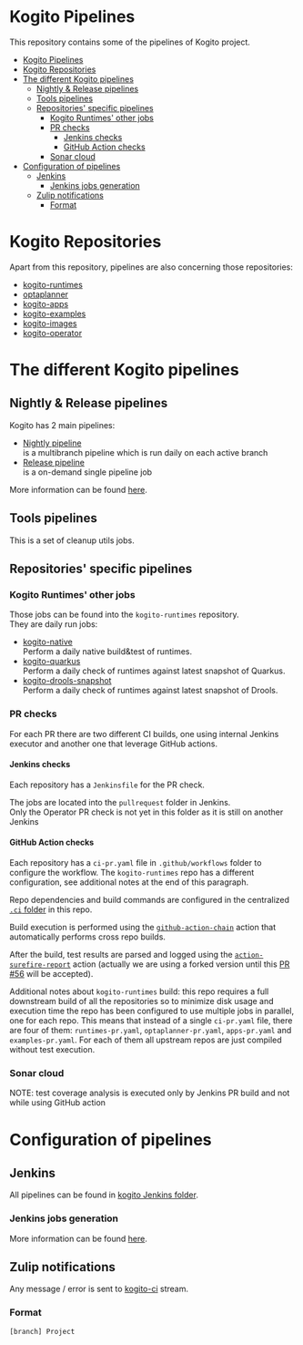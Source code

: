 # Kogito Pipelines

This repository contains some of the pipelines of Kogito project.

* [Kogito Pipelines](#kogito-pipelines)
* [Kogito Repositories](#kogito-repositories)
* [The different Kogito pipelines](#the-different-kogito-pipelines)
  * [Nightly & Release pipelines](#nightly--release-pipelines)
  * [Tools pipelines](#tools-pipelines)
  * [Repositories' specific pipelines](#repositories-specific-pipelines)
    * [Kogito Runtimes' other jobs](#kogito-runtimes-other-jobs)
    * [PR checks](#pr-checks)
      * [Jenkins checks](#jenkins-checks)
      * [GitHub Action checks](#github-action-checks)
    * [Sonar cloud](#sonar-cloud)
* [Configuration of pipelines](#configuration-of-pipelines)
  * [Jenkins](#jenkins)
    * [Jenkins jobs generation](#jenkins-jobs-generation)
  * [Zulip notifications](#zulip-notifications)
    * [Format](#format)

# Kogito Repositories

Apart from this repository, pipelines are also concerning those repositories:

* [kogito-runtimes](https://github.com/kiegroup/kogito-runtimes)
* [optaplanner](https://github.com/kiegroup/optaplanner)
* [kogito-apps](https://github.com/kiegroup/kogito-apps)
* [kogito-examples](https://github.com/kiegroup/kogito-examples)
* [kogito-images](https://github.com/kiegroup/kogito-images)
* [kogito-operator](https://github.com/kiegroup/kogito-operator)

# The different Kogito pipelines

## Nightly & Release pipelines

Kogito has 2 main pipelines:

* [Nightly pipeline](./.ci/jenkins/Jenkinsfile.nightly)  
  is a multibranch pipeline which is run daily on each active branch
* [Release pipeline](./.ci/jenkins/Jenkinsfile.release)  
  is a on-demand single pipeline job

More information can be found [here](./docs/nightly_and_release.md).

## Tools pipelines

This is a set of cleanup utils jobs.

## Repositories' specific pipelines

### Kogito Runtimes' other jobs

Those jobs can be found into the `kogito-runtimes` repository.  
They are daily run jobs:

* [kogito-native](https://github.com/kiegroup/kogito-runtimes/blob/main/.ci/jenkins/Jenkinsfile.native)  
  Perform a daily native build&test of runtimes.
* [kogito-quarkus](https://github.com/kiegroup/kogito-runtimes/blob/main/.ci/jenkins/Jenkinsfile.quarkus)  
  Perform a daily check of runtimes against latest snapshot of Quarkus.
* [kogito-drools-snapshot](https://github.com/kiegroup/kogito-runtimes/blob/main/.ci/jenkins/Jenkinsfile.drools)  
  Perform a daily check of runtimes against latest snapshot of Drools.

### PR checks

For each PR there are two different CI builds, one using internal Jenkins executor and another one that leverage GitHub actions.

#### Jenkins checks

Each repository has a `Jenkinsfile` for the PR check.

The jobs are located into the `pullrequest` folder in Jenkins.  
Only the Operator PR check is not yet in this folder as it is still on another Jenkins

#### GitHub Action checks

Each repository has a `ci-pr.yaml` file in `.github/workflows` folder to configure the workflow.
The `kogito-runtimes` repo has a different configuration, see additional notes at the end of this paragraph.

Repo dependencies and build commands are configured in the centralized [`.ci` folder](https://github.com/kiegroup/kogito-pipelines/tree/main/.ci) in this repo.

Build execution is performed using the [`github-action-chain`](https://github.com/kiegroup/github-action-build-chain) action that automatically performs cross repo builds.

After the build, test results are parsed and logged using the [`action-surefire-report`](https://github.com/ScaCap/action-surefire-report) action (actually we are using a forked version until this [PR #56](https://github.com/ScaCap/action-surefire-report/pull/56) will be accepted).

Additional notes about `kogito-runtimes` build: this repo requires a full downstream build of all the repositories so to minimize disk usage and execution time the repo has been configured to use multiple jobs in parallel, one for each repo.
This means that instead of a single `ci-pr.yaml` file, there are four of them: `runtimes-pr.yaml`, `optaplanner-pr.yaml`, `apps-pr.yaml` and `examples-pr.yaml`. For each of them all upstream repos are just compiled without test execution.

### Sonar cloud

NOTE: test coverage analysis is executed only by Jenkins PR build and not while using GitHub action

# Configuration of pipelines

## Jenkins

All pipelines can be found in [kogito Jenkins folder](https://eng-jenkins-csb-business-automation.apps.ocp4.prod.psi.redhat.com/job/KIE/job/kogito).

### Jenkins jobs generation

More information can be found [here](./docs/jenkins.md).

## Zulip notifications

Any message / error is sent to [kogito-ci](https://kie.zulipchat.com/#narrow/stream/236603-kogito-ci) stream.

### Format

    [branch] Project
